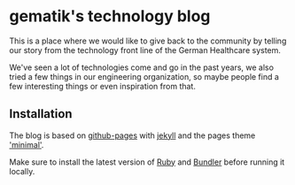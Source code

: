 # gematik's technology blog

This is a place where we would like to give back to the community by telling our story from the technology front line of the German Healthcare system.

We've seen a lot of technologies come and go in the past years, we also tried a few things in our engineering organization, so maybe people find a few interesting things or even inspiration from that.

## Installation
The blog is based on [github-pages](https://docs.github.com/en/pages/setting-up-a-github-pages-site-with-jekyll/creating-a-github-pages-site-with-jekyll) with [jekyll](https://jekyllrb.com/docs/installation/) and the pages theme ['minimal'](https://github.com/pages-themes/minimal).

Make sure to install the latest version of [Ruby](https://www.ruby-lang.org/en/documentation/installation/) and [Bundler](https://bundler.io/) before running it locally.
